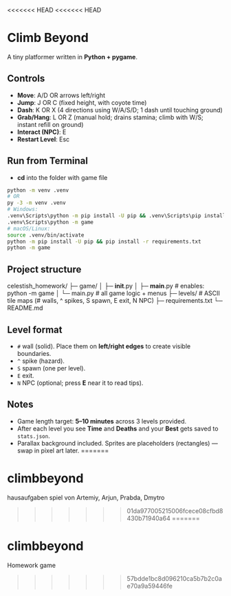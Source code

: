 <<<<<<< HEAD
<<<<<<< HEAD
# Climb Beyond

A tiny  platformer written in **Python + pygame**.

## Controls

- **Move**: A/D OR arrows left/right
- **Jump**: J OR C (fixed height, with coyote time)
- **Dash**: K OR X (4 directions using W/A/S/D; 1 dash until touching ground)
- **Grab/Hang**: L OR Z (manual hold; drains stamina; climb with W/S; instant refill on ground)
- **Interact (NPC)**: E
- **Restart Level**: Esc


## Run from Terminal

- **cd** into the folder with game file
```bash
python -m venv .venv
# OR
py -3 -m venv .venv
# Windows:
.venv\Scripts\python -m pip install -U pip && .venv\Scripts\pip install -r requirements.txt
.venv\Scripts\python -m game
# macOS/Linux:
source .venv/bin/activate
python -m pip install -U pip && pip install -r requirements.txt
python -m game
```

## Project structure

celestish_homework/
├─ game/
│  ├─ __init__.py
│  ├─ __main__.py      # enables: python -m game
│  └─ main.py          # all game logic + menus
├─ levels/             # ASCII tile maps (# walls, ^ spikes, S spawn, E exit, N NPC)
├─ requirements.txt
└─ README.md


## Level format

- `#` wall (solid). Place them on **left/right edges** to create visible boundaries.
- `^` spike (hazard).
- `S` spawn (one per level).
- `E` exit.
- `N` NPC (optional; press **E** near it to read tips).

## Notes

- Game length target: **5–10 minutes** across 3 levels provided.
- After each level you see **Time** and **Deaths** and your **Best** gets saved to `stats.json`.
- Parallax background included. Sprites are placeholders (rectangles) — swap in pixel art later.
=======
# climbbeyond
hausaufgaben spiel von Artemiy, Arjun, Prabda, Dmytro
>>>>>>> 01da977005215006fcece08cfbd8430b71940a64
=======
# climbbeyond
Homework game
>>>>>>> 57bdde1bc8d096210ca5b7b2c0ae70a9a59446fe
